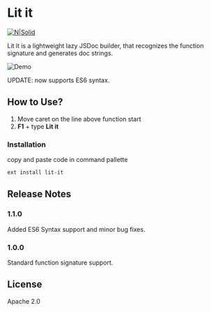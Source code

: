# Lit it

[![N|Solid](https://cldup.com/dTxpPi9lDf.thumb.png)](https://nodesource.com/products/nsolid)


Lit it is a lightweight lazy JSDoc builder, that recognizes the function signature and generates doc strings.

![Demo](https://github.com/mohseenrm/lit-it/blob/master/images/demo.gif)

UPDATE: now supports ES6 syntax.

## How to Use?
1)  Move caret on the line above function start
2) **F1** + type **Lit it**

### Installation

 copy and paste code in command pallette

```sh
ext install lit-it
```

## Release Notes



### 1.1.0

Added ES6 Syntax support and minor bug fixes.

### 1.0.0

Standard function signature support.

License
----
Apache 2.0